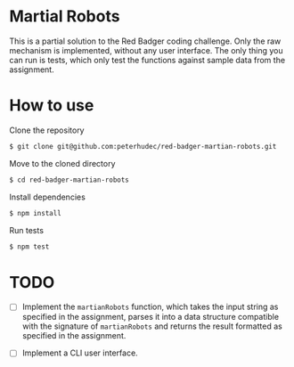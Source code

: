 # Martial Robots

This is a partial solution to the Red Badger coding challenge.
Only the raw mechanism is implemented, without any user interface.
The only thing you can run is tests, which only test the functions against
sample data from the assignment.

# How to use

Clone the repository

```sh
$ git clone git@github.com:peterhudec/red-badger-martian-robots.git
```

Move to the cloned directory

```sh
$ cd red-badger-martian-robots
```

Install dependencies

```sh
$ npm install
```

Run tests

```sh
$ npm test
```

# TODO

* [ ] Implement the `martianRobots` function, which takes the input string
      as specified in the assignment, parses it into a data structure compatible
      with the signature of `martianRobots` and returns the result formatted as
      specified in the assignment.
* [ ] Implement a CLI user interface.

